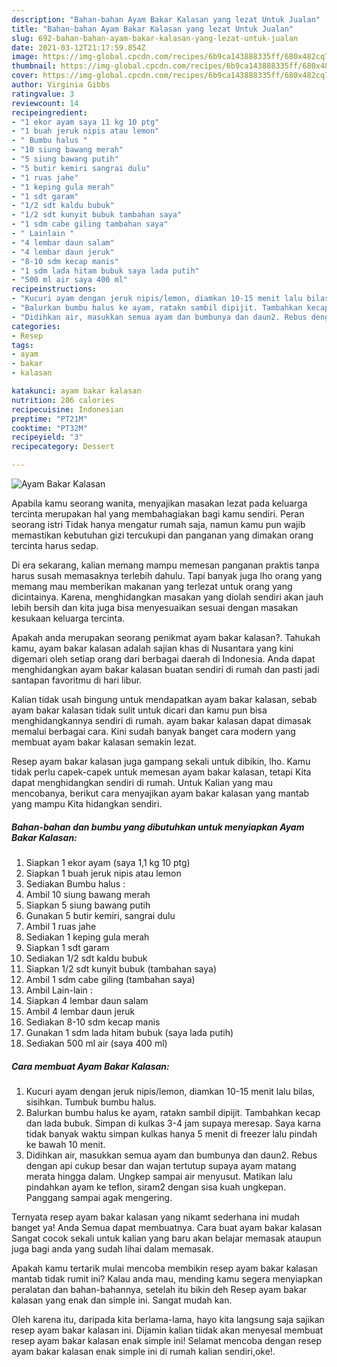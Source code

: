 ```yaml
---
description: "Bahan-bahan Ayam Bakar Kalasan yang lezat Untuk Jualan"
title: "Bahan-bahan Ayam Bakar Kalasan yang lezat Untuk Jualan"
slug: 692-bahan-bahan-ayam-bakar-kalasan-yang-lezat-untuk-jualan
date: 2021-03-12T21:17:59.854Z
image: https://img-global.cpcdn.com/recipes/6b9ca143888335ff/680x482cq70/ayam-bakar-kalasan-foto-resep-utama.jpg
thumbnail: https://img-global.cpcdn.com/recipes/6b9ca143888335ff/680x482cq70/ayam-bakar-kalasan-foto-resep-utama.jpg
cover: https://img-global.cpcdn.com/recipes/6b9ca143888335ff/680x482cq70/ayam-bakar-kalasan-foto-resep-utama.jpg
author: Virginia Gibbs
ratingvalue: 3
reviewcount: 14
recipeingredient:
- "1 ekor ayam saya 11 kg 10 ptg"
- "1 buah jeruk nipis atau lemon"
- " Bumbu halus "
- "10 siung bawang merah"
- "5 siung bawang putih"
- "5 butir kemiri sangrai dulu"
- "1 ruas jahe"
- "1 keping gula merah"
- "1 sdt garam"
- "1/2 sdt kaldu bubuk"
- "1/2 sdt kunyit bubuk tambahan saya"
- "1 sdm cabe giling tambahan saya"
- " Lainlain "
- "4 lembar daun salam"
- "4 lembar daun jeruk"
- "8-10 sdm kecap manis"
- "1 sdm lada hitam bubuk saya lada putih"
- "500 ml air saya 400 ml"
recipeinstructions:
- "Kucuri ayam dengan jeruk nipis/lemon, diamkan 10-15 menit lalu bilas, sisihkan. Tumbuk bumbu halus."
- "Balurkan bumbu halus ke ayam, ratakn sambil dipijit. Tambahkan kecap dan lada bubuk. Simpan di kulkas 3-4 jam supaya meresap. Saya karna tidak banyak waktu simpan kulkas hanya 5 menit di freezer lalu pindah ke bawah 10 menit."
- "Didihkan air, masukkan semua ayam dan bumbunya dan daun2. Rebus dengan api cukup besar dan wajan tertutup supaya ayam matang merata hingga dalam. Ungkep sampai air menyusut. Matikan lalu pindahkan ayam ke teflon, siram2 dengan sisa kuah ungkepan. Panggang sampai agak mengering."
categories:
- Resep
tags:
- ayam
- bakar
- kalasan

katakunci: ayam bakar kalasan 
nutrition: 286 calories
recipecuisine: Indonesian
preptime: "PT21M"
cooktime: "PT32M"
recipeyield: "3"
recipecategory: Dessert

---
```



![Ayam Bakar Kalasan](https://img-global.cpcdn.com/recipes/6b9ca143888335ff/680x482cq70/ayam-bakar-kalasan-foto-resep-utama.jpg)

Apabila kamu seorang wanita, menyajikan masakan lezat pada keluarga tercinta merupakan hal yang membahagiakan bagi kamu sendiri. Peran seorang istri Tidak hanya mengatur rumah saja, namun kamu pun wajib memastikan kebutuhan gizi tercukupi dan panganan yang dimakan orang tercinta harus sedap.

Di era  sekarang, kalian memang mampu memesan panganan praktis tanpa harus susah memasaknya terlebih dahulu. Tapi banyak juga lho orang yang memang mau memberikan makanan yang terlezat untuk orang yang dicintainya. Karena, menghidangkan masakan yang diolah sendiri akan jauh lebih bersih dan kita juga bisa menyesuaikan sesuai dengan masakan kesukaan keluarga tercinta. 



Apakah anda merupakan seorang penikmat ayam bakar kalasan?. Tahukah kamu, ayam bakar kalasan adalah sajian khas di Nusantara yang kini digemari oleh setiap orang dari berbagai daerah di Indonesia. Anda dapat menghidangkan ayam bakar kalasan buatan sendiri di rumah dan pasti jadi santapan favoritmu di hari libur.

Kalian tidak usah bingung untuk mendapatkan ayam bakar kalasan, sebab ayam bakar kalasan tidak sulit untuk dicari dan kamu pun bisa menghidangkannya sendiri di rumah. ayam bakar kalasan dapat dimasak memalui berbagai cara. Kini sudah banyak banget cara modern yang membuat ayam bakar kalasan semakin lezat.

Resep ayam bakar kalasan juga gampang sekali untuk dibikin, lho. Kamu tidak perlu capek-capek untuk memesan ayam bakar kalasan, tetapi Kita dapat menghidangkan sendiri di rumah. Untuk Kalian yang mau mencobanya, berikut cara menyajikan ayam bakar kalasan yang mantab yang mampu Kita hidangkan sendiri.

<!--inarticleads1-->

##### Bahan-bahan dan bumbu yang dibutuhkan untuk menyiapkan Ayam Bakar Kalasan:

1. Siapkan 1 ekor ayam (saya 1,1 kg 10 ptg)
1. Siapkan 1 buah jeruk nipis atau lemon
1. Sediakan  Bumbu halus :
1. Ambil 10 siung bawang merah
1. Siapkan 5 siung bawang putih
1. Gunakan 5 butir kemiri, sangrai dulu
1. Ambil 1 ruas jahe
1. Sediakan 1 keping gula merah
1. Siapkan 1 sdt garam
1. Sediakan 1/2 sdt kaldu bubuk
1. Siapkan 1/2 sdt kunyit bubuk (tambahan saya)
1. Ambil 1 sdm cabe giling (tambahan saya)
1. Ambil  Lain-lain :
1. Siapkan 4 lembar daun salam
1. Ambil 4 lembar daun jeruk
1. Sediakan 8-10 sdm kecap manis
1. Gunakan 1 sdm lada hitam bubuk (saya lada putih)
1. Sediakan 500 ml air (saya 400 ml)




<!--inarticleads2-->

##### Cara membuat Ayam Bakar Kalasan:

1. Kucuri ayam dengan jeruk nipis/lemon, diamkan 10-15 menit lalu bilas, sisihkan. Tumbuk bumbu halus.
1. Balurkan bumbu halus ke ayam, ratakn sambil dipijit. Tambahkan kecap dan lada bubuk. Simpan di kulkas 3-4 jam supaya meresap. Saya karna tidak banyak waktu simpan kulkas hanya 5 menit di freezer lalu pindah ke bawah 10 menit.
1. Didihkan air, masukkan semua ayam dan bumbunya dan daun2. Rebus dengan api cukup besar dan wajan tertutup supaya ayam matang merata hingga dalam. Ungkep sampai air menyusut. Matikan lalu pindahkan ayam ke teflon, siram2 dengan sisa kuah ungkepan. Panggang sampai agak mengering.




Ternyata resep ayam bakar kalasan yang nikamt sederhana ini mudah banget ya! Anda Semua dapat membuatnya. Cara buat ayam bakar kalasan Sangat cocok sekali untuk kalian yang baru akan belajar memasak ataupun juga bagi anda yang sudah lihai dalam memasak.

Apakah kamu tertarik mulai mencoba membikin resep ayam bakar kalasan mantab tidak rumit ini? Kalau anda mau, mending kamu segera menyiapkan peralatan dan bahan-bahannya, setelah itu bikin deh Resep ayam bakar kalasan yang enak dan simple ini. Sangat mudah kan. 

Oleh karena itu, daripada kita berlama-lama, hayo kita langsung saja sajikan resep ayam bakar kalasan ini. Dijamin kalian tiidak akan menyesal membuat resep ayam bakar kalasan enak simple ini! Selamat mencoba dengan resep ayam bakar kalasan enak simple ini di rumah kalian sendiri,oke!.

